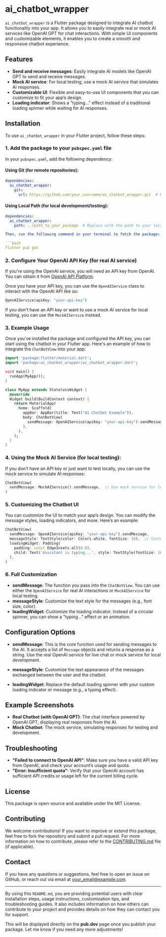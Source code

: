 # ai_chatbot_wrapper

`ai_chatbot_wrapper` is a Flutter package designed to integrate AI chatbot functionality into your app. It allows you to easily integrate real or mock AI services like OpenAI GPT for chat interactions. With simple UI components and customizable elements, it enables you to create a smooth and responsive chatbot experience.

## Features

- **Send and receive messages**: Easily integrate AI models like OpenAI GPT to send and receive messages.
- **Mock AI service**: For local testing, use a mock AI service that simulates AI responses.
- **Customizable UI**: Flexible and easy-to-use UI components that you can customize to fit your app’s design.
- **Loading indicator**: Shows a "typing..." effect instead of a traditional loading spinner while waiting for AI responses.

## Installation

To use `ai_chatbot_wrapper` in your Flutter project, follow these steps:

### 1. Add the package to your `pubspec.yaml` file

In your `pubspec.yaml`, add the following dependency:

#### Using Git (for remote repositories):

```yaml
dependencies:
  ai_chatbot_wrapper:
    git:
      url: https://github.com/your_username/ai_chatbot_wrapper.git  # Replace with your GitHub URL
```

#### Using Local Path (for local development/testing):

```yaml
dependencies:
  ai_chatbot_wrapper:
    path: ../path_to_your_package  # Replace with the path to your local package

Then, run the following command in your terminal to fetch the package:

```bash
flutter pub get
```

### 2. Configure Your OpenAI API Key (for real AI service)

If you're using the OpenAI service, you will need an API key from OpenAI. You can obtain it from [OpenAI API Platform](https://platform.openai.com/).

Once you have your API key, you can use the `OpenAIService` class to interact with the OpenAI API like so:

```dart
OpenAIService(apiKey: "your-api-key")
```

If you don't have an API key or want to use a mock AI service for local testing, you can use the `MockAIService` instead.

### 3. Example Usage

Once you’ve installed the package and configured the API key, you can start using the chatbot in your Flutter app. Here's an example of how to integrate the `ChatBotView` into your app:

```dart
import 'package:flutter/material.dart';
import 'package:ai_chatbot_wrapper/ai_chatbot_wrapper.dart';

void main() {
  runApp(MyApp());
}

class MyApp extends StatelessWidget {
  @override
  Widget build(BuildContext context) {
    return MaterialApp(
      home: Scaffold(
        appBar: AppBar(title: Text("AI Chatbot Example")),
        body: ChatBotView(
          sendMessage: OpenAIService(apiKey: "your-api-key").sendMessage,  // Use your OpenAI API key here
        ),
      ),
    );
  }
}
```

### 4. Using the Mock AI Service (for local testing):

If you don’t have an API key or just want to test locally, you can use the mock service to simulate AI responses:

```dart
ChatBotView(
  sendMessage: MockAIService().sendMessage,  // Use mock service for local testing
)
```

### 5. Customizing the Chatbot UI

You can customize the UI to match your app’s design. You can modify the message styles, loading indicators, and more. Here’s an example:

```dart
ChatBotView(
  sendMessage: OpenAIService(apiKey: "your-api-key").sendMessage,
  messageStyle: TextStyle(color: Colors.white, fontSize: 16),  // Customize message style
  loadingWidget: Padding(
    padding: const EdgeInsets.all(8.0),
    child: Text('Assistant is typing...', style: TextStyle(fontSize: 16)),  // Customize loading indicator
  ),
)
```

### 6. Full Customization

- **sendMessage**: The function you pass into the `ChatBotView`. You can use either the `OpenAIService` for real AI interactions or `MockAIService` for local testing.
- **messageStyle**: Customize the text style for the messages (e.g., font size, color).
- **loadingWidget**: Customize the loading indicator. Instead of a circular spinner, you can show a "typing..." effect or an animation.

## Configuration Options

- **sendMessage**: This is the core function used for sending messages to the AI. It accepts a list of `Message` objects and returns a response as a string. Use the real OpenAI service for live chat or mock service for local development.
  
- **messageStyle**: Customize the text appearance of the messages exchanged between the user and the chatbot.
  
- **loadingWidget**: Replace the default loading spinner with your custom loading indicator or message (e.g., a typing effect).

## Example Screenshots

- **Real Chatbot (with OpenAI GPT)**: The chat interface powered by OpenAI GPT, displaying real responses from the AI.
- **Mock Chatbot**: The mock service, simulating responses for testing and development.

## Troubleshooting

- **"Failed to connect to OpenAI API"**: Make sure you have a valid API key from OpenAI, and check your account’s usage and quota.
- **"Error: Insufficient quota"**: Verify that your OpenAI account has sufficient API credits or usage left for the current billing cycle.

## License

This package is open-source and available under the MIT License.

## Contributing

We welcome contributions! If you want to improve or extend this package, feel free to fork the repository and submit a pull request. For more information on how to contribute, please refer to the [CONTRIBUTING.md](CONTRIBUTING.md) file (if applicable).

## Contact

If you have any questions or suggestions, feel free to open an issue on GitHub, or reach out via email at [your_email@example.com](mailto:your_email@example.com).

---

By using this `README.md`, you are providing potential users with clear installation steps, usage instructions, customization tips, and troubleshooting guides. It also includes information on how others can contribute to your project and provides details on how they can contact you for support.

This will be displayed directly on the **pub.dev** page once you publish your package. Let me know if you need any more adjustments!